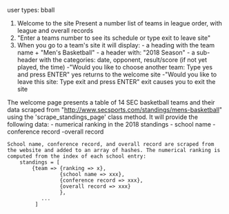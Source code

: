 

user types: bball

1. Welcome to the site
	Present a number list of teams in league order, with league and overall records
2. "Enter a teams number to see its schedule or type exit to leave site"
3. When you go to a team's site it will display:
		- a heading with the team name + "Men's Basketball"
		- a header with: "2018 Season"
		- a sub-header with the categories: date, opponent, result/score (if not yet 
			played, the time)
		-"Would you like to choose another team: Type yes and press ENTER"
			yes returns to the welcome site
		-"Would you like to leave this site: Type exit and press ENTER"
			exit causes you to exit the site

The welcome page presents a table of 14 SEC basketball teams and their data scraped from "http://www.secsports.com/standings/mens-basketball" using the 'scrape_standings_page'	class method. It will provide the following data:
	- numerical ranking in the 2018 standings
	- school name
	- conference record
	-overall record

	School name, conference record, and overall record are scraped from the website and added to an array of hashes. The numerical ranking is computed from the index of each school entry:
		standings = [
			{team => {ranking => x},
				     {school name => xxx},
				     {conference record => xxx},
				     {overall record => xxx}
				     },
			   ...	     
			 ]
